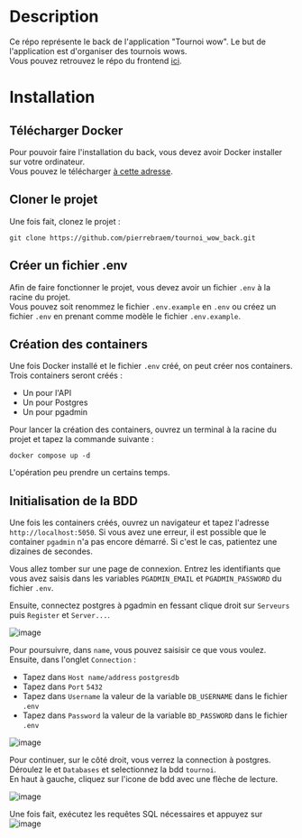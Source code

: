 # Description
Ce répo représente le back de l'application "Tournoi wow". Le but de l'application est d'organiser des tournois wows.\
Vous pouvez retrouvez le répo du frontend [ici](https://github.com/pierrebraem/tournoi_wow_front).

# Installation
## Télécharger Docker
Pour pouvoir faire l'installation du back, vous devez avoir Docker installer sur votre ordinateur.\
Vous pouvez le télécharger [à cette adresse](https://www.docker.com/).

## Cloner le projet
Une fois fait, clonez le projet :
```
git clone https://github.com/pierrebraem/tournoi_wow_back.git
```

## Créer un fichier .env
Afin de faire fonctionner le projet, vous devez avoir un fichier `.env` à la racine du projet.\
Vous pouvez soit renommez le fichier `.env.example` en `.env` ou créez un fichier `.env` en prenant comme modèle le fichier `.env.example`.

## Création des containers
Une fois Docker installé et le fichier `.env` créé, on peut créer nos containers.\
Trois containers seront créés :
- Un pour l'API
- Un pour Postgres
- Un pour pgadmin
  
Pour lancer la création des containers, ouvrez un terminal à la racine du projet et tapez la commande suivante :
```
docker compose up -d
```
L'opération peu prendre un certains temps.

## Initialisation de la BDD
Une fois les containers créés, ouvrez un navigateur et tapez l'adresse `http://localhost:5050`. Si vous avez une erreur, il est possible que le container `pgadmin` n'a pas encore démarré. Si c'est le cas, patientez une dizaines de secondes.

Vous allez tomber sur une page de connexion. Entrez les identifiants que vous avez saisis dans les variables `PGADMIN_EMAIL` et `PGADMIN_PASSWORD` du fichier `.env`.

Ensuite, connectez postgres à pgadmin en fessant clique droit sur `Serveurs` puis `Register` et `Server...`.

![image](https://github.com/user-attachments/assets/ff6d7df6-6e13-4dfb-b825-8aed28e4ccd6)

Pour poursuivre, dans `name`, vous pouvez saisisir ce que vous voulez.\
Ensuite, dans l'onglet `Connection` :
- Tapez dans `Host name/address` `postgresdb`
- Tapez dans `Port` `5432`
- Tapez dans `Username` la valeur de la variable `DB_USERNAME` dans le fichier `.env`
- Tapez dans `Password` la valeur de la variable `BD_PASSWORD` dans le fichier `.env`

![image](https://github.com/user-attachments/assets/0bec85af-25ef-4758-bf68-1a620910c80e)

Pour continuer, sur le côté droit, vous verrez la connection à postgres.\
Déroulez le et `Databases` et selectionnez la bdd `tournoi`.\
En haut à gauche, cliquez sur l'icone de bdd avec une flèche de lecture.

![image](https://github.com/user-attachments/assets/25f9b0fb-fdd0-4bda-94b2-1d9c8fac1f0c)

Une fois fait, exécutez les requêtes SQL nécessaires et appuyez sur ![image](https://github.com/user-attachments/assets/652c6ad2-904e-43c7-a245-36cea89af90c)

